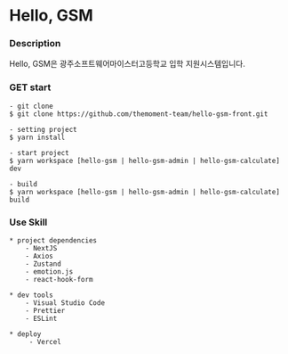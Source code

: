 # Hello, GSM

### Description

Hello, GSM은 광주소프트웨어마이스터고등학교 입학 지원시스템입니다.

### GET start

```
- git clone
$ git clone https://github.com/themoment-team/hello-gsm-front.git

- setting project
$ yarn install

- start project
$ yarn workspace [hello-gsm | hello-gsm-admin | hello-gsm-calculate] dev

- build
$ yarn workspace [hello-gsm | hello-gsm-admin | hello-gsm-calculate] build
```

### Use Skill

```
* project dependencies
    - NextJS
    - Axios
    - Zustand
    - emotion.js
    - react-hook-form

* dev tools
    - Visual Studio Code
    - Prettier
    - ESLint

* deploy
     - Vercel
```
